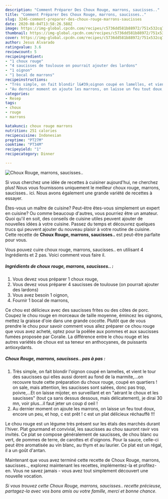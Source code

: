 ```yaml
---
description: "Comment Préparer Des Choux Rouge, marrons, saucisses.."
title: "Comment Préparer Des Choux Rouge, marrons, saucisses.."
slug: 3246-comment-preparer-des-choux-rouge-marrons-saucisses
date: 2020-08-04T13:58:26.588Z
image: https://img-global.cpcdn.com/recipes/c5736dd581b88972/751x532cq70/choux-rouge-marrons-saucisses-photo-principale-de-la-recette.jpg
thumbnail: https://img-global.cpcdn.com/recipes/c5736dd581b88972/751x532cq70/choux-rouge-marrons-saucisses-photo-principale-de-la-recette.jpg
cover: https://img-global.cpcdn.com/recipes/c5736dd581b88972/751x532cq70/choux-rouge-marrons-saucisses-photo-principale-de-la-recette.jpg
author: Jesus Alvarado
ratingvalue: 3.6
reviewcount: 5
recipeingredient:
- "1 choux rouge"
- "4 saucisses de toulouse on pourrait ajouter des lardons"
- "1 oignon"
- "1 bocal de marrons"
recipeinstructions:
- "Très simple, on fait blondir l&#39;oignon coupé en lamelles, et vient le tour des saucisses qui elles aussi dorent au fond de la marmite,...on recouvre toute cette préparation du choux rouge, coupé en quartiers ! on sale, mais attention, les saucisses sont salées, donc pas trop, poivre,...Et on laisse mijoter, en surveillant et en &#34;aérant le choux et les saucisses&#34; (tout ça sans dessus dessous, mais délicatement), je dirai 30 mn, voir plus...il faut jeter un coup d oeil !"
- "Au dernier moment on ajoute les marrons, on laisse un feu tout doux, encore un peu, et hop, c est prêt ! c est un plat délicieux réchauffé !!!"
categories:
- Resep
tags:
- choux
- rouge
- marrons

katakunci: choux rouge marrons 
nutrition: 251 calories
recipecuisine: Indonesian
preptime: "PT27M"
cooktime: "PT34M"
recipeyield: "1"
recipecategory: Dinner

---
```



![Choux Rouge, marrons, saucisses..](https://img-global.cpcdn.com/recipes/c5736dd581b88972/751x532cq70/choux-rouge-marrons-saucisses-photo-principale-de-la-recette.jpg)

Si vous cherchez une idée de recettes à cuisiner aujourd'hui, ne cherchez plus! Nous vous fournissons uniquement le meilleur choux rouge, marrons, saucisses.. ici. Nous avons également une grande variété de recettes à essayer.

Êtes-vous un maître de cuisine? Peut-être êtes-vous simplement un expert en cuisine? Ou comme beaucoup d'autres, vous pourriez être un amateur. Quoi qu'il en soit, des conseils de cuisine utiles peuvent ajouter de nouvelles idées à votre cuisine. Passez du temps et découvrez quelques trucs qui peuvent ajouter du nouveau plaisir à votre routine de cuisine. Cette recette de <strong> Choux Rouge, marrons, saucisses.. </strong> est peut-être parfaite pour vous.

<!--inarticleads1-->

Vous pouvez cuire choux rouge, marrons, saucisses.. en utilisant 4 Ingrédients et 2 pas. Voici comment vous faire il.

##### Ingrédients de choux rouge, marrons, saucisses.. :

1. Vous devez vous préparer 1 choux rouge,
1. Vous devez vous préparer 4 saucisses de toulouse (on pourrait ajouter des lardons)
1. Vous avez besoin 1 oignon,
1. Fournir 1 bocal de marrons,


Ce chou est délicieux avec des saucisses frites ou des côtes de porc. Coupez le chou rouge en morceaux de taille moyenne, émincez les oignons, mettez la graisse d&#39;oie dans une grande cocotte. Plutôt que de vous prendre le chou pour savoir comment vous allez préparer ce chou rouge que vous avez acheté, optez pour la poêlée aux pommes et aux saucisses fumées proposée par Coralie. La différence entre le chou rouge et les autres variétés de choux est sa teneur en anthocyanes, de puissants antioxydants. 

<!--inarticleads2-->

##### Choux Rouge, marrons, saucisses.. pas à pas :

1. Très simple, on fait blondir l&#39;oignon coupé en lamelles, et vient le tour des saucisses qui elles aussi dorent au fond de la marmite,...on recouvre toute cette préparation du choux rouge, coupé en quartiers ! on sale, mais attention, les saucisses sont salées, donc pas trop, poivre,...Et on laisse mijoter, en surveillant et en &#34;aérant le choux et les saucisses&#34; (tout ça sans dessus dessous, mais délicatement), je dirai 30 mn, voir plus...il faut jeter un coup d oeil !
1. Au dernier moment on ajoute les marrons, on laisse un feu tout doux, encore un peu, et hop, c est prêt ! c est un plat délicieux réchauffé !!!


Le chou rouge est un légume très présent sur les étals des marchés durant l&#39;hiver. Plat gourmand et convivial, les saucisses au chou sauront ravir vos invités. Ce plat se compose généralement de saucisses, de chou blanc ou vert, de pommes de terre, de carottes et d&#39;oignons. Pour la sauce, celle-ci peut être aromatisée au vin blanc, au thym et au laurier. Ce plat est un régal, il a un goût d&#39;antan. 

<!--inarticleads1-->

<p>
Maintenant que vous avez terminé cette recette de Choux Rouge, marrons, saucisses.., explorez maintenant les recettes, implémentez-la et profitez-en. Vous ne savez jamais - vous avez tout simplement découvert une nouvelle vocation.
</p>

<p>
<i>Si vous trouvez cette Choux Rouge, marrons, saucisses.. recette précieuse, partagez-la avec vos bons amis ou votre famille, merci et bonne chance.</i>
</p>
